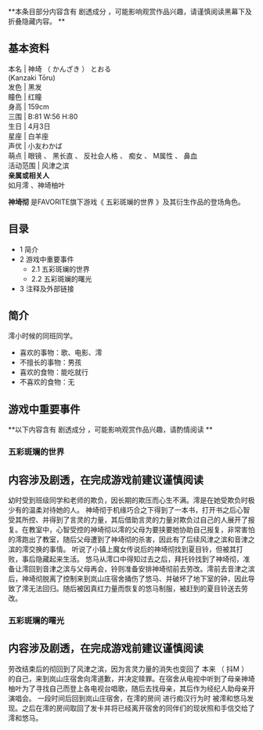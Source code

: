 **本条目部分内容含有 剧透成分  ，可能影响观赏作品兴趣，请谨慎阅读黑幕下及折叠隐藏内容。 **

**基本资料**  
---  
本名  |  神埼  （  かんざき  ）  とおる    
(Kanzaki Tōru)  
发色  |  黑发   
瞳色  |  红瞳   
身高  |  159cm   
三围  |  B:81 W:56 H:80   
生日  |  4月3日   
星座  |  白羊座   
声优  |  小友わかば   
萌点  |  眼镜  、  黑长直  、  反社会人格  、  痴女  、  M属性  、  鼻血   
活动范围  |  风津之滨   
**亲属或相关人**  
如月澪  、神埼柚叶  
  
**神埼彻** 是FAVORITE旗下游戏《  五彩斑斓的世界  》及其衍生作品的登场角色。

##  目录

  * 1  简介 
  * 2  游戏中重要事件 
    * 2.1  五彩斑斓的世界 
    * 2.2  五彩斑斓的曙光 
  * 3  注释及外部链接 

##  简介

澪小时候的同班同学。

  * 喜欢的事物：歌、电影、澪 
  * 不擅长的事物：男孩 
  * 喜欢的食物：能吃就行 
  * 不喜欢的食物：无 

##  游戏中重要事件

**以下内容含有 剧透成分  ，可能影响观赏作品兴趣，请酌情阅读 **

###  五彩斑斓的世界

内容涉及剧透，在完成游戏前建议谨慎阅读  
---  
幼时受到班级同学和老师的欺负，因长期的欺压而心生不满。澪是在她受欺负时极少有的温柔对待她的人。
神埼彻于机缘巧合之下得到了一本书，打开书之后心智受其所控、并得到了言灵的力量，其后借助言灵的力量对欺负过自己的人展开了报复。在教室中，心智受控的神埼彻以澪的父母为要挟要她协助自己报复，非常害怕的澪跑出了教室，随后父母遭到了神埼彻的杀害，因此有了后续风津之滨和音津之滨的澪交换的事情。
听说了小镇上魔女传说后的神埼彻找到夏目铃，但被其打败，事后隐藏起来生活。
悠马从澪口中得知过去之后，拜托铃找到了神埼彻，准备让澪回到音津之滨与父母再会，铃则准备安排神埼彻前去劳改。澪前去音津之滨后，神埼彻脱离了控制来到岚山庄宿舍捅伤了悠马、并破坏了地下室的钟，因此导致了澪无法回归。随后被因真红力量而恢复的悠马制服，被赶到的夏目铃送去劳改。  
  
###  五彩斑斓的曙光

内容涉及剧透，在完成游戏前建议谨慎阅读  
---  
劳改结束后的彻回到了风津之滨，因为言灵力量的消失也变回了  本来  （  抖M  ）
的自己，来到岚山庄宿舍向澪道歉，并决定赎罪。在宿舍从电视中听到了母亲神埼柚叶为了寻找自己而登上各电视台唱歌，随后去找母亲，其后作为经纪人助母亲开演唱会。
一段时间后回到岚山庄宿舍，在澪的房间  进行痴汉行为时  被澪和悠马发现。之后在澪的房间取回了发卡并将已经离开宿舍的同伴们的现状照和手信交给了澪和悠马。  
  